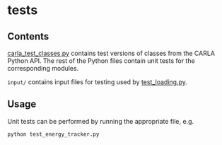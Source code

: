 # tests


## Contents
[carla_test_classes.py](carla_test_classes.py) contains test versions of classes from the CARLA Python API. The rest of the Python files contain unit tests for the corresponding modules.

`input/` contains input files for testing used by [test_loading.py](test_loading.py).


## Usage
Unit tests can be performed by running the appropriate file, e.g.
```
python test_energy_tracker.py
```
